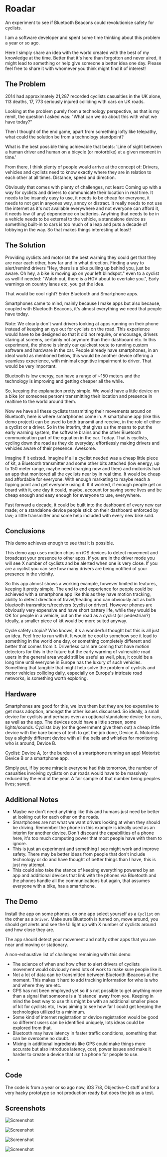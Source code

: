 # Roadar

An experiment to see if Bluetooth Beacons could revolutionise safety for cyclists.

I am a software developer and spent some time thinking about this problem a year or so ago.

Here I simply share an idea with the world created with the best of my knowledge at the time. Better that it's here than forgotton and never aired, it might lead to something or help give someone a better idea one day. Please feel free to share it with whomever you think might find it of interest!

## The Problem

2014 had approximately 21,287 recorded cyclists casualties in the UK alone, 113 deaths, 17, 773 seriously injured colliding with cars on UK roads.

Looking at the problem purely from a technology perspective, as that is my remit, the question I asked was: "What can we do about this with what we have today?"

Then I thought of the end game, apart from something lofty like telepathy, what could the solution be from a technology standpoint?

What is the best possible thing achievable that beats: 'Line of sight between a human driver and human on a bicycle (or motorbike) at a given moment in time.'

From there, I think plenty of people would arrive at the concept of: Drivers, vehicles and cyclists need to know exactly where they are in relation to each other at all times. Distance, speed and direction.

Obviously that comes with plenty of challenges, not least: Coming up with a way for cyclists and drivers to communicate their location in real time. It needs to be insanely easy to use, it needs to be cheap for everyone, it needs to not get in anyones way, annoy or distract. It really needs to not use the internet as it's not available everywhere and not everyone can afford it, it needs low (if any) dependence on batteries. Anything that needs to be in a vehicle needs to be external to the vehicle, a standalone device as something built-in to cars is too much of a leap and puts a decade of lobbying in the way. So that makes things interesting at least!

## The Solution

Providing cyclists and motorists the best warning they could get that they are near each other, how far and in what direction. Finding a way to alert/remind drivers "Hey, there is a bike pulling up behind you, just be aware. Oh hey, a bike is moving up on your left blindspot." even to a cyclist as well if needed: "Watch out, there is a HGV about to overtake you.", Early warnings on country lanes etc, you get the idea. 

That would be cool right? Enter Bluetooth and Smartphone apps. 

Smartphones came to mind, mainly because I make apps but also because, coupled with Bluetooth Beacons, it's almost everything we need that people have today.

Note: We clearly don't want drivers looking at apps running on their phone instead of keeping an eye out for cyclists on the road. This experience would have to be designed so that it did not require, or encourage, drivers staring at screens, certainly not anymore than their dashboard etc. In this experiment, the phone is simply our quickest route to running custom software and hardware in the car. People already have smartphones, in an ideal world as mentioned below, this would be another device offering a seamless experience, with minimal cognitive impairment to driver. That would be very important.

Bluetooth is low energy, can have a range of ~150 meters and the technology is improving and getting cheaper all the while.

So, keeping the explanation pretty simple. We would have a little device on a bike (or someones person) transmitting their location and presence in realtime to the world around them.

Now we have all these cyclists transmitting their movements around on Bluetooth, here is where smartphones come in. A smartphone app (like this demo project) can be used to both transmit and receive, in the role of either a cyclist or a driver. So in the interim, that gives us the means to put the early warning system, the software brains and the other Bluetooth communication part of the equation in the car. Today. That is cyclists, cycling down the road as they do everyday, effortlessly making drivers and vehicles aware of their presence. Awesome.

Imagine if it existed. Imagine if all a cyclist needed was a cheap little piece of kit, a Bluetooth transmitter and some other bits attached (low energy, up to 150 meter range, maybe need charging now and then) and motorists had an app that monitored all the cyclists near by in real time. It would be cheap and affordable for everyone. With enough marketing to maybe reach a tipping point and get everyone using it. If it worked, if enough people get on board with it, one day it could, maybe, account for saving some lives and be cheap enough and easy enough for everyone to use, everywhere. 

Fast forward a decade, it could be built into the dashboard of every new car made; or a standalone device people stick on their dashboard enforced by law; a little transmitter and some help included with every new bike sold.

## Conclusions

This demo achieves enough to see that it is possible.

This demo app uses motion chips on iOS devices to detect movement and broadcast your presence to other apps.
If you are in the driver mode you will see X number of cyclists and be alerted when one is very close.
If you are a cyclist you can see how many drivers are being notified of your presence in the vicinity.

So this app almost shows a working example, however limited in features, keeping it pretty simple. The end to end experience for people could be achieved with a smartphone app like this as they have motion tracking, ability to detect direction of travel/heading and can obviously act as both bluetooth transmitters/receivers (cyclist or driver). However phones are obviously very expensive and have short battery life, while they would be OK for people in a vehicle, out on the road as a cyclist (or pedestrian?) ideally, a smaller piece of kit would be more suited anyway.

Cycle safety utopia? Who knows, it's a wonderful thought but this is all just an idea. Feel free to run with it. It would be cool to somehow see it lead to something in the world one day, or something completely different and better that comes from it. Driverless cars are coming that have motion detectors for this in the future but the early warning of vulnerable road users in the general area would still be useful as well, plus, it could be a long time until everyone in Europe has the luxury of such vehicles. Something that tangible that might help solve the problem of cyclists and motor vehicles colliding daily, especially on Europe's intricate road networks; is something worth exploring.

## Hardware

Smartphones are good for this, we love them but they are too expensive to get mass adoption, amongst the other issues discussed. So ideally, a small device for cyclists and perhaps even an optional standalone device for cars, as well as the app.
The devices could have a little screen, some lights/sounds. Cyclists buy (or the government give them out) a cheap little device with the bare bones of tech to get the job done, Device A. Motorists buy a slightly different device with all the bells and whistles for monitoring who is around, Device B.

Cyclist:  Device A, (or the burden of a smartphone running an app)
Motorist: Device B or a smartphone app.

Simply put, if by some miracle everyone had this tomorrow, the number of casualties involving cyclists on our roads would have to be massively reduced by the end of the year. A fair sample of that number being peoples lives; saved.


## Additional Notes

- Maybe we don't need anything like this and humans just need be better at looking out for each other on the roads.
- Smartphones are not what we want drivers looking at when they should be driving. Remember the phone in this example is ideally used as an interim for another device. Don't discount the capabilities of a phone here, it's too much computing power that most people have with them to ignore.
- This is just an experiment and something I see might work and improve safety. There may be better ideas from people that don't include technology or do and have thought of better things than I have, this is just my attempt.
- This could also take the stance of keeping everything powered by an app and additional devices that link with the phones via Bluetooth and the phones handle all the communications but again, that assumes everyone with a bike, has a smartphone.

## The Demo

Install the app on some phones, on one app select yourself as a `Cyclist` on the other as a `Driver`. Make sure Bluetooth is turned on, move around, you should get alerts and see the UI light up with X number of cyclists around and how close they are.

The app should detect your movement and notify other apps that you are near and moving or stationary.

A non-exhaustive list of challenges remaining with this demo:

- The science of when and how often to alert drivers of cyclists movement would obviously need lots of work to make sure people like it.
- Not a lot of data can be transmitted between Bluetooth iBeacons at the moment. This makes it hard to add tracking information for who is who and where they are etc.
- GPS has not been employed yet so it's not possible to get anything more than a signal that someone is a 'distance' away from you. Keeping in mind the best way to use this might be with an additional smaller piece of kit for cyclists etc, I was aiming to see how far I could get keeping the technologies utilized to a minimum. 
- Some kind of internet registration or device registration would be good so different users can be identified uniquely, lots ideas could be explored from that.
- Bluetooth may have latency in faster traffic conditions, something that can be overcome no doubt.
- Mixing in additional ingredients like GPS could make things more accurate but also introduce latency, cost, power issues and make it harder to create a device that isn't a phone for people to use.
- 
## Code

The code is from a year or so ago now, iOS 7/8, Objective-C stuff and for a very hacky prototype so not production ready but does the job as a test.

## Screenshots

![Screenshot](https://raw.githubusercontent.com/robinhayward/Roadar/master/Screenshots/Screenshot4.png)

![Screenshot](https://raw.githubusercontent.com/robinhayward/Roadar/master/Screenshots/Screenshot3.png)

![Screenshot](https://raw.githubusercontent.com/robinhayward/Roadar/master/Screenshots/Screenshot2.png)

![Screenshot](https://raw.githubusercontent.com/robinhayward/Roadar/master/Screenshots/Screenshot1.png)
